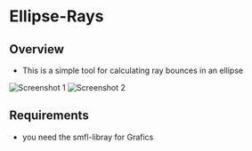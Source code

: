 # Ellipse-Rays
## Overview
* This is a simple tool for calculating ray bounces in an ellipse

![Screenshot 1](https://user-images.githubusercontent.com/96989053/228551589-ac81f0fd-cefb-4d11-af1c-3363b8d7fb07.png)
![Screenshot 2](https://user-images.githubusercontent.com/96989053/228551606-eaf50d03-2107-4aba-9355-8b51d39ffc6a.png)
## Requirements
* you need the smfl-libray for Grafics   
